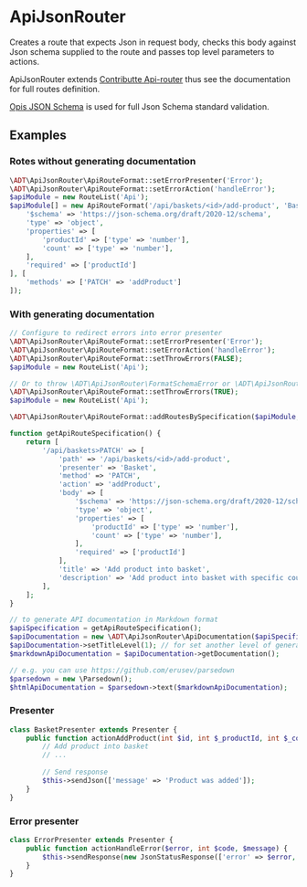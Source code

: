 # ApiJsonRouter

Creates a route that expects Json in request body, checks this body against Json schema supplied to the route and passes top level parameters to actions.

ApiJsonRouter extends [Contributte Api-router](https://github.com/contributte/api-router) thus see the documentation for full routes definition.

[Opis JSON Schema](https://github.com/opis/json-schema) is used for full Json Schema standard validation.

## Examples

### Rotes without generating documentation

```php
\ADT\ApiJsonRouter\ApiRouteFormat::setErrorPresenter('Error');
\ADT\ApiJsonRouter\ApiRouteFormat::setErrorAction('handleError');
$apiModule = new RouteList('Api');
$apiModule[] = new ApiRouteFormat('/api/baskets/<id>/add-product', 'Basket', [
    '$schema' => 'https://json-schema.org/draft/2020-12/schema',
    'type' => 'object',
    'properties' => [
        'productId' => ['type' => 'number'],
        'count' => ['type' => 'number'],
    ],
    'required' => ['productId']
], [
    'methods' => ['PATCH' => 'addProduct']
]);
```

### With generating documentation

```php
// Configure to redirect errors into error presenter
\ADT\ApiJsonRouter\ApiRouteFormat::setErrorPresenter('Error');
\ADT\ApiJsonRouter\ApiRouteFormat::setErrorAction('handleError');
\ADT\ApiJsonRouter\ApiRouteFormat::setThrowErrors(FALSE);
$apiModule = new RouteList('Api');

// Or to throw \ADT\ApiJsonRouter\FormatSchemaError or \ADT\ApiJsonRouter\FormatInputError
\ADT\ApiJsonRouter\ApiRouteFormat::setThrowErrors(TRUE);
$apiModule = new RouteList('Api');

\ADT\ApiJsonRouter\ApiRouteFormat::addRoutesBySpecification($apiModule, getApiRouteSpecification());

function getApiRouteSpecification() {
    return [
        '/api/baskets>PATCH' => [
            'path' => '/api/baskets/<id>/add-product',
            'presenter' => 'Basket',
            'method' => 'PATCH',
            'action' => 'addProduct',
            'body' => [
                '$schema' => 'https://json-schema.org/draft/2020-12/schema',
                'type' => 'object',
                'properties' => [
                    'productId' => ['type' => 'number'],
                    'count' => ['type' => 'number'],
                ],
                'required' => ['productId']
            ],
            'title' => 'Add product into basket',
            'description' => 'Add product into basket with specific count (default 1)',
        ],
    ];
}

// to generate API documentation in Markdown format
$apiSpecification = getApiRouteSpecification();
$apiDocumentation = new \ADT\ApiJsonRouter\ApiDocumentation($apiSpecification);
$apiDocumentation->setTitleLevel(1); // for set another level of generated titles, default 2
$markdownApiDocumentation = $apiDocumentation->getDocumentation();

// e.g. you can use https://github.com/erusev/parsedown
$parsedown = new \Parsedown();
$htmlApiDocumentation = $parsedown->text($markdownApiDocumentation);
```


### Presenter
```php
class BasketPresenter extends Presenter {
    public function actionAddProduct(int $id, int $_productId, int $_count = 1) {
        // Add product into basket
        // ...
        
        // Send response
        $this->sendJson(['message' => 'Product was added']);
    }
}
```

### Error presenter
```php
class ErrorPresenter extends Presenter {
    public function actionHandleError($error, int $code, $message) {
        $this->sendResponse(new JsonStatusResponse(['error' => $error, 'message' => $message], $code));
    }
}
```